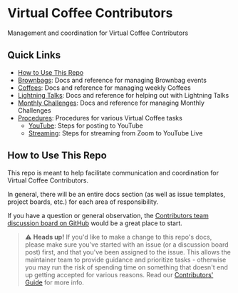 # Virtual Coffee Contributors

Management and coordination for Virtual Coffee Contributors

## Quick Links

- [How to Use This Repo](#how-to-use-this-repo)
- [Brownbags](./brownbags): Docs and reference for managing Brownbag events
- [Coffees](./coffees): Docs and reference for managing weekly Coffees
- [Lightning Talks](./lightning-talks): Docs and reference for helping out with Lightning Talks
- [Monthly Challenges](./monthly-challenges): Docs and reference for managing Monthly Challenges
- [Procedures](./procedures): Procedures for various Virtual Coffee tasks
  - [YouTube](./procedures/youtube.md): Steps for posting to YouTube
  - [Streaming](./procedures/streaming.md): Steps for streaming from Zoom to YouTube Live

## How to Use This Repo

This repo is meant to help facilitate communication and coordination for Virtual Coffee Contributors.

In general, there will be an entire docs section (as well as issue templates, project boards, etc.) for each area of responsibility.

If you have a question or general observation, the [Contributors team discussion board on GitHub](https://github.com/Virtual-Coffee/VC-Contributors/discussions) would be a great place to start.

> ⚠️ **Heads up!** If you'd like to make a change to this repo's docs, please make sure you've started with an issue (or a discussion board post) first, and that you've been assigned to the issue. This allows the maintainer team to provide guidance and prioritize tasks - otherwise you may run the risk of spending time on something that doesn't end up getting accepted for various reasons. Read our [Contributors' Guide](./CONTRIBUTING.md) for more info.
